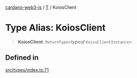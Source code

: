 [cardano-web3-js](../../../index.md) / [T](../index.md) / KoiosClient

# Type Alias: KoiosClient

> **KoiosClient**: `ReturnType`\<*typeof* `KoiosClientInstance`\>

## Defined in

[src/types/index.ts:71](https://github.com/xray-network/cardano-web3-js/blob/main/src/types/index.ts#L71)
